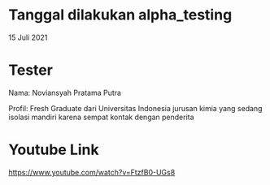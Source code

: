 # Tanggal dilakukan alpha_testing
15 Juli 2021
# Tester
Nama: Noviansyah Pratama Putra

Profil: Fresh Graduate dari Universitas Indonesia jurusan kimia yang sedang isolasi mandiri karena sempat kontak dengan penderita
# Youtube Link
https://www.youtube.com/watch?v=FtzfB0-UGs8
